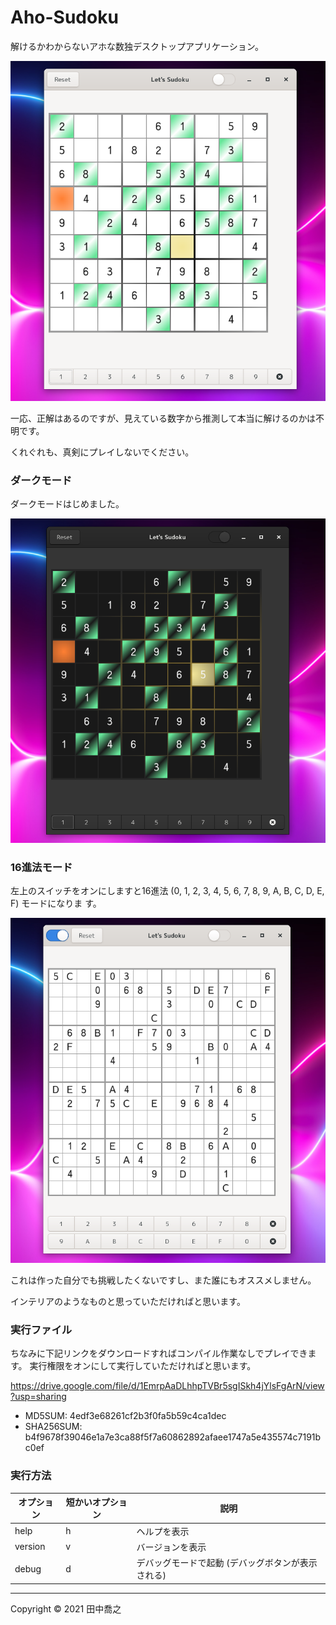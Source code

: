 Aho-Sudoku
====================================================================================================
解けるかわからないアホな数独デスクトップアプリケーション。

![画像](screenshot-1.png)

一応、正解はあるのですが、見えている数字から推測して本当に解けるのかは不明です。

くれぐれも、真剣にプレイしないでください。

### ダークモード

ダークモードはじめました。

![画像](screenshot-2.png)

### 16進法モード
左上のスイッチをオンにしますと16進法 (0, 1, 2, 3, 4, 5, 6, 7, 8, 9, A, B, C, D, E, F) モードになりま
す。

![画像](screenshot-3.png)

これは作った自分でも挑戦したくないですし、また誰にもオススメしません。

インテリアのようなものと思っていただければと思います。

### 実行ファイル

ちなみに下記リンクをダウンロードすればコンパイル作業なしでプレイできます。
実行権限をオンにして実行していただければと思います。

<https://drive.google.com/file/d/1EmrpAaDLhhpTVBr5sgISkh4jYlsFgArN/view?usp=sharing>

* MD5SUM: 4edf3e68261cf2b3f0fa5b59c4ca1dec
* SHA256SUM: b4f9678f39046e1a7e3ca88f5f7a60862892afaee1747a5e435574c7191bc0ef

### 実行方法

| オプション | 短かいオプション | 説明                                              |
|------------|------------------|---------------------------------------------------|
| help       | h                | ヘルプを表示                                      |
| version    | v                | バージョンを表示                                  |
| debug      | d                | デバッグモードで起動 (デバッグボタンが表示される) |

***

Copyright © 2021 田中喬之
